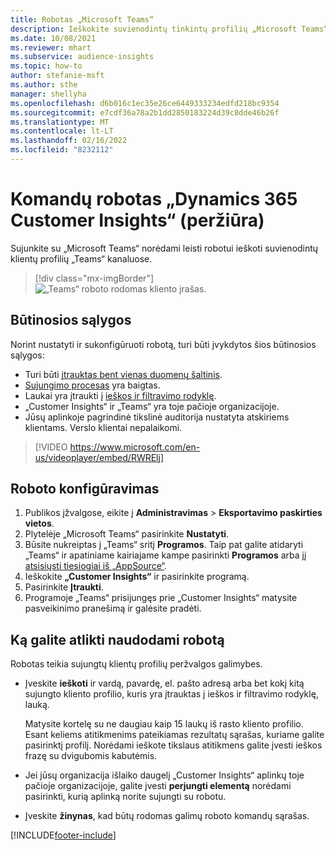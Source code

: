 ```yaml
---
title: Robotas „Microsoft Teams“
description: Ieškokite suvienodintų tinkintų profilių „Microsoft Teams“ su roboto pagalba.
ms.date: 10/08/2021
ms.reviewer: mhart
ms.subservice: audience-insights
ms.topic: how-to
author: stefanie-msft
ms.author: sthe
manager: shellyha
ms.openlocfilehash: d6b016c1ec35e26ce6449333234edfd218bc9354
ms.sourcegitcommit: e7cdf36a78a2b1dd2850183224d39c8dde46b26f
ms.translationtype: MT
ms.contentlocale: lt-LT
ms.lasthandoff: 02/16/2022
ms.locfileid: "8232112"
---
```

# <a name="teams-bot-for-dynamics-365-customer-insights-preview"></a>Komandų robotas „Dynamics 365 Customer Insights“ (peržiūra)

Sujunkite su „Microsoft Teams“ norėdami leisti robotui ieškoti suvienodintų klientų profilių „Teams“ kanaluose.

> [!div class="mx-imgBorder"]
> ![„Teams“ roboto rodomas kliento įrašas.](media/teams-bot.png "„Teams“ roboto rodomas kliento įrašas")

## <a name="prerequisites"></a>Būtinosios sąlygos

Norint nustatyti ir sukonfigūruoti robotą, turi būti įvykdytos šios būtinosios sąlygos:

- Turi būti [įtrauktas bent vienas duomenų šaltinis](data-sources.md).
- [Sujungimo procesas](data-unification.md) yra baigtas.
- Laukai yra įtraukti į [ieškos ir filtravimo rodyklę](search-filter-index.md).
- „Customer Insights“ ir „Teams“ yra toje pačioje organizacijoje.
- Jūsų aplinkoje pagrindinė tikslinė auditorija nustatyta atskiriems klientams. Verslo klientai nepalaikomi.


> [!VIDEO https://www.microsoft.com/en-us/videoplayer/embed/RWRElj]
## <a name="configure-the-bot"></a>Roboto konfigūravimas

1. Publikos įžvalgose, eikite į **Administravimas** > **Eksportavimo paskirties vietos**.
1. Plytelėje „Microsoft Teams“ pasirinkite **Nustatyti**.
1. Būsite nukreiptas į „Teams“ sritį **Programos**. Taip pat galite atidaryti „Teams“ ir apatiniame kairiajame kampe pasirinkti **Programos** arba [jį atsisiųsti tiesiogiai iš „AppSource“](https://go.microsoft.com/fwlink/?linkid=2124104).
1. Ieškokite **„Customer Insights“** ir pasirinkite programą.
1. Pasirinkite **Įtraukti**.
1. Programoje „Teams“ prisijungęs prie „Customer Insights“ matysite pasveikinimo pranešimą ir galėsite pradėti.

## <a name="things-you-can-do-with-the-bot"></a>Ką galite atlikti naudodami robotą

Robotas teikia sujungtų klientų profilių peržvalgos galimybes.

- Įveskite **ieškoti** ir vardą, pavardę, el. pašto adresą arba bet kokį kitą sujungto kliento profilio, kuris yra įtrauktas į ieškos ir filtravimo rodyklę, lauką.

  Matysite kortelę su ne daugiau kaip 15 laukų iš rasto kliento profilio. Esant keliems atitikmenims pateikiamas rezultatų sąrašas, kuriame galite pasirinktį profilį. Norėdami ieškote tikslaus atitikmens galite įvesti ieškos frazę su dvigubomis kabutėmis.

- Jei jūsų organizacija išlaiko daugelį „Customer Insights“ aplinkų toje pačioje organizacijoje, galite įvesti **perjungti elementą** norėdami pasirinkti, kurią aplinką norite sujungti su robotu.

- Įveskite **žinynas**, kad būtų rodomas galimų roboto komandų sąrašas.  


[!INCLUDE[footer-include](../includes/footer-banner.md)]
